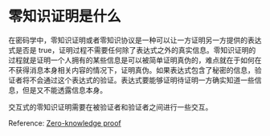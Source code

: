 # 零知识证明是什么

在密码学中，零知识证明或者零知识协议是一种可以让一方证明另一方提供的表达式是否是 true，证明过程不需要任何除了表达式之外的真实信息。零知识证明的过程就是证明一个人拥有的某些信息是可以被简单证明真伪的，难点就在于如何在不获得消息本身相关内容的情况下，证明真伪。如果表达式包含了秘密的信息，验证者将不会通过这个表达式的验证。表达式要能够证明待证明一方确实知道一些信息，但是又不能透露信息本身。

交互式的零知识证明需要在被验证者和验证者之间进行一些交互。

Reference: [Zero-knowledge proof](https://en.wikipedia.org/wiki/Zero-knowledge_proof)
